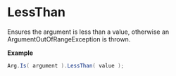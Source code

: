 # LessThan

Ensures the argument is less than a value, otherwise an ArgumentOutOfRangeException is thrown.

**Example**
``` c#
Arg.Is( argument ).LessThan( value );
```